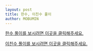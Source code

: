 ```yaml
---
layout: post
title: 한수, 이친수 풀이
author: MOBUMIN
---
```


[한수 풀이를 보시려면 이곳을 클릭해주세요.](https://kiju23.tistory.com/25)

[이친수 풀이를 보시려면 이곳을 클릭해주세요.](https://kiju23.tistory.com/24)
